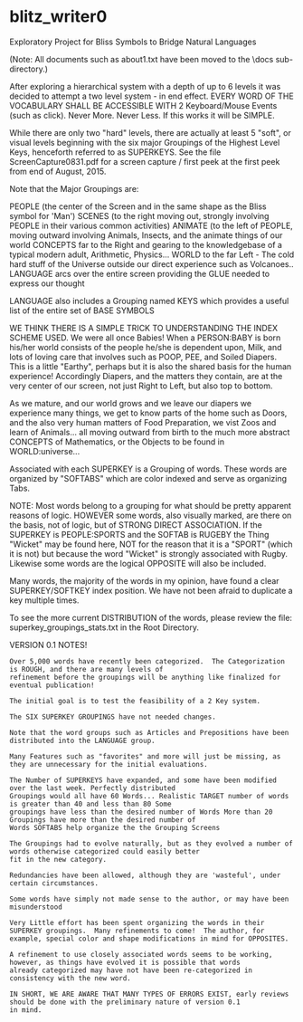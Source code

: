 # blitz_writer0

Exploratory Project for Bliss Symbols to Bridge Natural Languages

(Note: All documents such as about1.txt have been moved to the \docs sub-directory.)

After exploring a hierarchical system with a depth of up to 6 levels it was decided to attempt a two level system - in end effect.   EVERY WORD OF THE VOCABULARY SHALL BE ACCESSIBLE WITH 2 Keyboard/Mouse Events (such as click).  Never More.  Never Less.   If this works it will be SIMPLE.

While there are only two "hard" levels, there are actually at least 5 "soft", or visual levels beginning with the six major Groupings of the Highest Level Keys, henceforth referred to as SUPERKEYS.  See the file ScreenCapture0831.pdf  for a screen capture / first peek at the first peek from end of August, 2015.

Note that the Major Groupings are:

PEOPLE (the center of the Screen and in the same shape as the Bliss symbol for 'Man')
SCENES (to the right moving out, strongly involving PEOPLE in their various common activities)
ANIMATE (to the left of PEOPLE, moving outward involving Animals, Insects, and the animate things of our world
CONCEPTS far to the Right and gearing to the knowledgebase of a typical modern adult, Arithmetic, Physics...
WORLD to the far Left - The cold hard stuff of the Universe outside our direct experience such as Volcanoes..
LANGUAGE arcs over the entire screen providing the GLUE needed to express our thought



LANGUAGE also includes a Grouping named KEYS which provides a useful list of the entire set of BASE SYMBOLS

WE THINK THERE IS A SIMPLE TRICK TO UNDERSTANDING THE INDEX SCHEME USED.  We were all once Babies!  When a PERSON:BABY is born his/her world consists of the people he/she is dependent upon, Milk, and lots of loving care that involves such as POOP, PEE, and Soiled Diapers.  This is a little "Earthy", perhaps but it is also the shared basis for the human experience!  Accordingly Diapers, and the matters they contain, are at the very center of our screen, not just Right to Left, but also top to bottom.

As we mature, and our world grows and we leave our diapers we experience many things, we get to know parts of the home such as Doors, and the also very human matters of Food Preparation, we vist Zoos and learn of Animals...   all moving outward from birth to the much more abstract CONCEPTS of Mathematics, or the Objects to be found in WORLD:universe...

Associated with each SUPERKEY is a Grouping of words.   These words are organized by "SOFTABS" which are color indexed and serve as organizing Tabs.

NOTE:  Most words belong to a grouping for what should be pretty apparent reasons of logic.  HOWEVER some words, also visually marked, are there on the basis, not of logic, but of STRONG DIRECT ASSOCIATION.  If the SUPERKEY is PEOPLE:SPORTS and the SOFTAB is RUGEBY the Thing "Wicket" may be found here, NOT for the reason that it is a "SPORT" (which it is not) but because the word "Wicket" is strongly associated with Rugby.  Likewise some words are the logical OPPOSITE will also be included.

Many words, the majority of the words in my opinion, have found a clear SUPERKEY/SOFTKEY index position.  We have not been afraid to duplicate a key multiple times.

To see the more current DISTRIBUTION of the words, please review the file: superkey_groupings_stats.txt in the Root Directory.




VERSION 0.1 NOTES!

    Over 5,000 words have recently been categorized.  The Categorization is ROUGH, and there are many levels of
    refinement before the groupings will be anything like finalized for eventual publication!

    The initial goal is to test the feasibility of a 2 Key system.

    The SIX SUPERKEY GROUPINGS have not needed changes.

    Note that the word groups such as Articles and Prepositions have been distributed into the LANGUAGE group.

    Many Features such as "favorites" and more will just be missing, as they are unnecessary for the initial evaluations.

    The Number of SUPERKEYS have expanded, and some have been modified over the last week. Perfectly distributed
    Groupings would all have 60 Words... Realistic TARGET number of words is greater than 40 and less than 80 Some
    groupings have less than the desired number of Words More than 20 Groupings have more than the desired number of
    Words SOFTABS help organize the the Grouping Screens

    The Groupings had to evolve naturally, but as they evolved a number of words otherwise categorized could easily better
    fit in the new category.

    Redundancies have been allowed, although they are 'wasteful', under certain circumstances.

    Some words have simply not made sense to the author, or may have been misunderstood

    Very Little effort has been spent organizing the words in their SUPERKEY groupings.  Many refinements to come!  The author, for
    example, special color and shape modifications in mind for OPPOSITES.

    A refinement to use closely associated words seems to be working, however, as things have evolved it is possible that words
    already categorized may have not have been re-categorized in consistency with the new word.

    IN SHORT, WE ARE AWARE THAT MANY TYPES OF ERRORS EXIST, early reviews should be done with the preliminary nature of version 0.1
    in mind.


